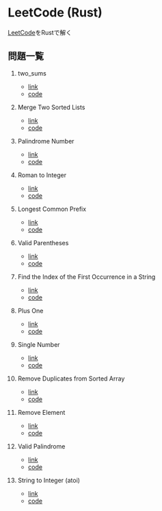 # LeetCode (Rust)

[LeetCode](https://leetcode.com/)をRustで解く

## 問題一覧

1. two_sums
    - [link](https://leetcode.com/problems/two-sum/description/)
    - [code](./two_sum/)

2. Merge Two Sorted Lists
    - [link](https://leetcode.com/problems/merge-two-sorted-lists/)
    - [code](./merge_two_sorted_lists/)

3. Palindrome Number
    - [link](https://leetcode.com/problems/palindrome-number/)
    - [code](./palindrome_number/)

4. Roman to Integer
    - [link](https://leetcode.com/problems/roman-to-integer/)
    - [code](./roman_to_integer/)

5. Longest Common Prefix
    - [link](https://leetcode.com/problems/longest-common-prefix/)
    - [code](./longest_common_prefix/)

6. Valid Parentheses
    - [link](https://leetcode.com/problems/valid-parentheses/)
    - [code](./valid_parentheses/)

7. Find the Index of the First Occurrence in a String
    - [link](https://leetcode.com/problems/find-the-index-of-the-first-occurrence-in-a-string/)
    - [code](./find_index_first_occurrence/)

8. Plus One
    - [link](https://leetcode.com/problems/plus-one/)
    - [code](./plus_one/)

9. Single Number
    - [link](https://leetcode.com/problems/single-number/)
    - [code](./single_number/)

10. Remove Duplicates from Sorted Array
    - [link](https://leetcode.com/problems/remove-duplicates-from-sorted-array/)
    - [code](./remove_duplicates_from_sorted_array/)

11. Remove Element
    - [link](https://leetcode.com/problems/remove-element/)
    - [code](./remove_element/)

12. Valid Palindrome
    - [link](https://leetcode.com/problems/valid-palindrome/)
    - [code](./valid_palindrome/)

13. String to Integer (atoi)
    - [link](https://leetcode.com/problems/string-to-integer-atoi/)
    - [code](./string_to_integer_atoi/)
